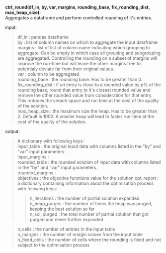 **ctrl_round(df_in, by, var, margins, rounding_base, fix_rounding_dist, max_heap_size):**  
Aggregates a dataframe and perform controlled rounding of it's entries.  

input:  
>  df_in             : pandas dataframe  
>  by                : list of column names on which to aggregate the input dataframe  
>  margins           : list of list of column name indicating which grouping to aggregate. Can be empty in which case all grouping and subgrouping are aggregated. Controlling the rounding on a subset of margins will improve the run-time but will leave the other margins free to potentialy deviate far from their original values.  
>  var               : column to be aggregated  
>  rounding_base     : the rounding base. Has to be greater than 0.  
>  fix_rounding_dist : if an entry is close to a rounded value by p% of the rounding base, round that entry to it's closest rounded value and remove the other rounded value from consideration for that entry. This reduces the serach space and run time at the cost of the quality of the solution.  
>  max_heap_size     : the maximum size the heap. Has to be greater than 2. Default is 1000. A smaller heap will lead to faster run-time at the cost of the quality of the solution.  
    
output:  
>  A dictionary with following keys:  
>  input_table     : the original input data with columns listed in the "by" and "var" input parameters.   
>  input_margins   :  
>  rounded_table   : the rounded solution of input data with columns listed in the "by" and "var" input parameters.  
>  rounded_margins :  
>  objectives      : the objective functions value for the solution
>  opt_report      : a dictionary containing information about the optimisation process with folowing keys:  
> >   n_iterations   : the number of partial solution expanded  
> >   n_heap_purges  : the number of times the heap was purged, keeping the best solution so far  
> >   n_sol_purged   : the total number of partial solution that got purged and never further expanded

>  n_cells         : the number of entries in the input table  
>  n_margins       : the number of margin values from the input table   
>  n_fixed_cells   : the number of cells where the rounding is fixed and not subject to the optimisation process  

